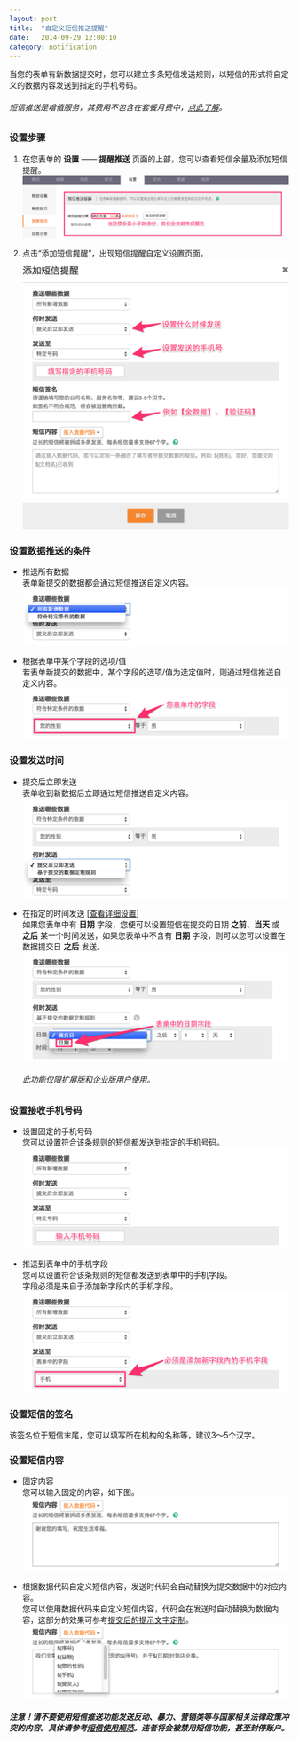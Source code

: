 ```yaml
---
layout: post
title:  "自定义短信推送提醒"
date:   2014-09-29 12:00:10
category: notification
---
```


当您的表单有新数据提交时，您可以建立多条短信发送规则，以短信的形式将自定义的数据内容发送到指定的手机号码。

###### 短信推送是增值服务，其费用不包含在套餐月费中，[点此了解](value-added-service.html#sms-push)。

### 设置步骤

1. 在您表单的 **设置** —— **提醒推送** 页面的上部，您可以查看短信余量及添加短信提醒。
	![](/images/sms-push-setting.png)

2. 点击“添加短信提醒”，出现短信提醒自定义设置页面。
	![](/images/sms-push-index.png)

<h3 id="sms-push-condition">设置数据推送的条件</h3>

* 推送所有数据  
	表单新提交的数据都会通过短信推送自定义内容。
	![](/images/sms-push-condition-1.png)

* 根据表单中某个字段的选项/值  
	若表单新提交的数据中，某个字段的选项/值为选定值时，则通过短信推送自定义内容。
	![](/images/sms-push-condition-2.png)

### 设置发送时间

* 提交后立即发送  
	表单收到新数据后立即通过短信推送自定义内容。
	![](/images/sms-push-when-1.png)

* 在指定的时间发送 [[查看详细设置](scheduler.html)]  
	如果您表单中有 **日期** 字段，您便可以设置短信在提交的日期 **之前**、**当天** 或 **之后** 某一个时间发送，如果您表单中不含有 **日期** 字段，则可以您可以设置在数据提交日 **之后** 发送。
	![](/images/sms-push-when-2.png)
	###### 此功能仅限扩展版和企业版用户使用。

### 设置接收手机号码
	
* 设置固定的手机号码  
	您可以设置符合该条规则的短信都发送到指定的手机号码。
	![](/images/sms-push-who-1.png)

* 推送到表单中的手机字段  
	您可以设置符合该条规则的短信都发送到表单中的手机字段。   
	字段必须是来自于添加新字段内的手机字段。
	![](/images/sms-push-who-2.png)

### 设置短信的签名

该签名位于短信末尾，您可以填写所在机构的名称等，建议3～5个汉字。

### 设置短信内容

* 固定内容  
	您可以输入固定的内容，如下图。
	![](/images/sms-push-what-1.png)

* 根据数据代码自定义短信内容，发送时代码会自动替换为提交数据中的对应内容。  
	您可以使用数据代码来自定义短信内容，代码会在发送时自动替换为数据内容，这部分的效果可参考[提交后的提示文字定制](customize-texts.html#text-after)。
	![](/images/sms-push-what-2.png)

##### 注意！请不要使用短信推送功能发送反动、暴力、营销类等与国家相关法律政策冲突的内容。具体请参考[短信使用规范](sms-policy.html)。违者将会被禁用短信功能，甚至封停账户。
